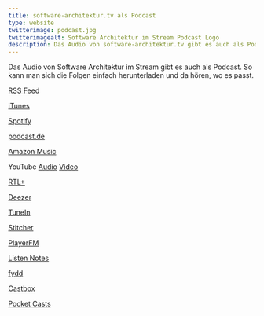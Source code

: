 ```yaml
---
title: software-architektur.tv als Podcast
type: website
twitterimage: podcast.jpg
twitterimagealt: Software Architektur im Stream Podcast Logo
description: Das Audio von software-architektur.tv gibt es auch als Podcast - hier sind die Links.
---
```


Das Audio von Software Architektur im Stream gibt es auch als
Podcast. So kann man sich die Folgen einfach herunterladen und da
hören, wo es passt.

[RSS Feed](https://1evriw.podcaster.de/software-architektur-im-stream.rss)

[iTunes](https://podcasts.apple.com/us/podcast/softwarearchitektur-im-stream/id1538545458)

[Spotify](https://open.spotify.com/show/7ySg1eZoWYBshd6QpGaW8B)

[podcast.de](https://www.podcast.de/podcast/882369/)

[Amazon Music](https://music.amazon.de/podcasts/181ab408-55c2-4bc1-84dc-45a28ccffe05/SoftwareArchitektur-im-Stream)

YouTube
[Audio](https://www.youtube.com/playlist?list=PLeXlULyOtEneSL05ekgpJMS257ZQ51K9A)
[Video](https://www.youtube.com/playlist?list=PLeXlULyOtEnfkxd4yLoPT7ckxxPmNncN0)

[RTL+](https://plus.rtl.de/podcast/software-architektur-im-stream-1g0mjs7bhi524)

[Deezer](https://www.deezer.com/de/show/1925562)

[TuneIn](https://tunein.com/podcasts/Technology-Podcasts/SoftwareArchitektur-im-Stream-p1380036/)

[Stitcher](https://www.stitcher.com/podcast/softwarearchitektur-im-stream)

[PlayerFM](https://de.player.fm/series/softwarearchitektur-im-stream)

[Listen Notes](https://www.listennotes.com/de/podcasts/softwarearchitektur-im-stream-eberhard-wolff-bjXoK4EwMI8/)

[fydd](https://fyyd.de/podcast/softwarearchitektur-im-stream/)

[Castbox](https://castbox.fm/channel/id3486389?country=de)

[Pocket Casts](https://pca.st/aqy9rqwd)
